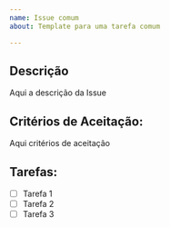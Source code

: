 ```yaml
---
name: Issue comum
about: Template para uma tarefa comum

---
```


## Descrição
Aqui a descrição da Issue

## Critérios de Aceitação:
Aqui critérios de aceitação 

## Tarefas:
- [ ] Tarefa 1
- [ ] Tarefa 2
- [ ] Tarefa 3
